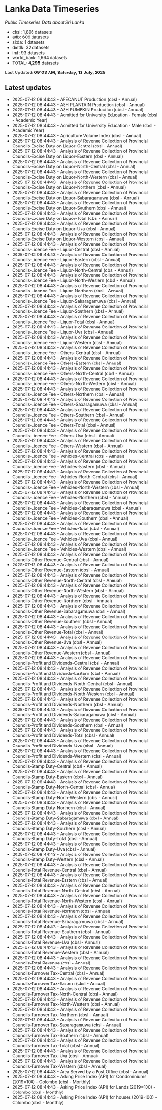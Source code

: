 # Lanka Data Timeseries
*Public Timeseries Data about Sri Lanka*

* cbsl: 1,896 datasets
* adb: 609 datasets
* sltda: 1 datasets
* dmtlk: 32 datasets
* imf: 93 datasets
* world_bank: 1,664 datasets
* TOTAL: **4,295** datasets

Last Updated: **09:03 AM, Saturday, 12 July, 2025**

## Latest updates

* 2025-07-12 08:44:43 - ARECANUT Production (cbsl - Annual)
* 2025-07-12 08:44:43 - ASH PLANTAIN Production (cbsl - Annual)
* 2025-07-12 08:44:43 - ASH PUMPKIN Production (cbsl - Annual)
* 2025-07-12 08:44:43 - Admitted for University Education - Female (cbsl - Academic Year)
* 2025-07-12 08:44:43 - Admitted for University Education - Male (cbsl - Academic Year)
* 2025-07-12 08:44:43 - Agriculture Volume Index (cbsl - Annual)
* 2025-07-12 08:44:43 - Analysis of Revenue Collection of Provincial Councils-Excise Duty on Liquor-Central (cbsl - Annual)
* 2025-07-12 08:44:43 - Analysis of Revenue Collection of Provincial Councils-Excise Duty on Liquor-Eastern (cbsl - Annual)
* 2025-07-12 08:44:43 - Analysis of Revenue Collection of Provincial Councils-Excise Duty on Liquor-North-Central (cbsl - Annual)
* 2025-07-12 08:44:43 - Analysis of Revenue Collection of Provincial Councils-Excise Duty on Liquor-North-Western (cbsl - Annual)
* 2025-07-12 08:44:43 - Analysis of Revenue Collection of Provincial Councils-Excise Duty on Liquor-Northern (cbsl - Annual)
* 2025-07-12 08:44:43 - Analysis of Revenue Collection of Provincial Councils-Excise Duty on Liquor-Sabaragamuwa (cbsl - Annual)
* 2025-07-12 08:44:43 - Analysis of Revenue Collection of Provincial Councils-Excise Duty on Liquor-Southern (cbsl - Annual)
* 2025-07-12 08:44:43 - Analysis of Revenue Collection of Provincial Councils-Excise Duty on Liquor-Total (cbsl - Annual)
* 2025-07-12 08:44:43 - Analysis of Revenue Collection of Provincial Councils-Excise Duty on Liquor-Uva (cbsl - Annual)
* 2025-07-12 08:44:43 - Analysis of Revenue Collection of Provincial Councils-Excise Duty on Liquor-Western (cbsl - Annual)
* 2025-07-12 08:44:43 - Analysis of Revenue Collection of Provincial Councils-Licence Fee - Liquor-Central (cbsl - Annual)
* 2025-07-12 08:44:43 - Analysis of Revenue Collection of Provincial Councils-Licence Fee - Liquor-Eastern (cbsl - Annual)
* 2025-07-12 08:44:43 - Analysis of Revenue Collection of Provincial Councils-Licence Fee - Liquor-North-Central (cbsl - Annual)
* 2025-07-12 08:44:43 - Analysis of Revenue Collection of Provincial Councils-Licence Fee - Liquor-North-Western (cbsl - Annual)
* 2025-07-12 08:44:43 - Analysis of Revenue Collection of Provincial Councils-Licence Fee - Liquor-Northern (cbsl - Annual)
* 2025-07-12 08:44:43 - Analysis of Revenue Collection of Provincial Councils-Licence Fee - Liquor-Sabaragamuwa (cbsl - Annual)
* 2025-07-12 08:44:43 - Analysis of Revenue Collection of Provincial Councils-Licence Fee - Liquor-Southern (cbsl - Annual)
* 2025-07-12 08:44:43 - Analysis of Revenue Collection of Provincial Councils-Licence Fee - Liquor-Total (cbsl - Annual)
* 2025-07-12 08:44:43 - Analysis of Revenue Collection of Provincial Councils-Licence Fee - Liquor-Uva (cbsl - Annual)
* 2025-07-12 08:44:43 - Analysis of Revenue Collection of Provincial Councils-Licence Fee - Liquor-Western (cbsl - Annual)
* 2025-07-12 08:44:43 - Analysis of Revenue Collection of Provincial Councils-Licence Fee - Others-Central (cbsl - Annual)
* 2025-07-12 08:44:43 - Analysis of Revenue Collection of Provincial Councils-Licence Fee - Others-Eastern (cbsl - Annual)
* 2025-07-12 08:44:43 - Analysis of Revenue Collection of Provincial Councils-Licence Fee - Others-North-Central (cbsl - Annual)
* 2025-07-12 08:44:43 - Analysis of Revenue Collection of Provincial Councils-Licence Fee - Others-North-Western (cbsl - Annual)
* 2025-07-12 08:44:43 - Analysis of Revenue Collection of Provincial Councils-Licence Fee - Others-Northern (cbsl - Annual)
* 2025-07-12 08:44:43 - Analysis of Revenue Collection of Provincial Councils-Licence Fee - Others-Sabaragamuwa (cbsl - Annual)
* 2025-07-12 08:44:43 - Analysis of Revenue Collection of Provincial Councils-Licence Fee - Others-Southern (cbsl - Annual)
* 2025-07-12 08:44:43 - Analysis of Revenue Collection of Provincial Councils-Licence Fee - Others-Total (cbsl - Annual)
* 2025-07-12 08:44:43 - Analysis of Revenue Collection of Provincial Councils-Licence Fee - Others-Uva (cbsl - Annual)
* 2025-07-12 08:44:43 - Analysis of Revenue Collection of Provincial Councils-Licence Fee - Others-Western (cbsl - Annual)
* 2025-07-12 08:44:43 - Analysis of Revenue Collection of Provincial Councils-Licence Fee - Vehicles-Central (cbsl - Annual)
* 2025-07-12 08:44:43 - Analysis of Revenue Collection of Provincial Councils-Licence Fee - Vehicles-Eastern (cbsl - Annual)
* 2025-07-12 08:44:43 - Analysis of Revenue Collection of Provincial Councils-Licence Fee - Vehicles-North-Central (cbsl - Annual)
* 2025-07-12 08:44:43 - Analysis of Revenue Collection of Provincial Councils-Licence Fee - Vehicles-North-Western (cbsl - Annual)
* 2025-07-12 08:44:43 - Analysis of Revenue Collection of Provincial Councils-Licence Fee - Vehicles-Northern (cbsl - Annual)
* 2025-07-12 08:44:43 - Analysis of Revenue Collection of Provincial Councils-Licence Fee - Vehicles-Sabaragamuwa (cbsl - Annual)
* 2025-07-12 08:44:43 - Analysis of Revenue Collection of Provincial Councils-Licence Fee - Vehicles-Southern (cbsl - Annual)
* 2025-07-12 08:44:43 - Analysis of Revenue Collection of Provincial Councils-Licence Fee - Vehicles-Total (cbsl - Annual)
* 2025-07-12 08:44:43 - Analysis of Revenue Collection of Provincial Councils-Licence Fee - Vehicles-Uva (cbsl - Annual)
* 2025-07-12 08:44:43 - Analysis of Revenue Collection of Provincial Councils-Licence Fee - Vehicles-Western (cbsl - Annual)
* 2025-07-12 08:44:43 - Analysis of Revenue Collection of Provincial Councils-Other Revenue-Central (cbsl - Annual)
* 2025-07-12 08:44:43 - Analysis of Revenue Collection of Provincial Councils-Other Revenue-Eastern (cbsl - Annual)
* 2025-07-12 08:44:43 - Analysis of Revenue Collection of Provincial Councils-Other Revenue-North-Central (cbsl - Annual)
* 2025-07-12 08:44:43 - Analysis of Revenue Collection of Provincial Councils-Other Revenue-North-Western (cbsl - Annual)
* 2025-07-12 08:44:43 - Analysis of Revenue Collection of Provincial Councils-Other Revenue-Northern (cbsl - Annual)
* 2025-07-12 08:44:43 - Analysis of Revenue Collection of Provincial Councils-Other Revenue-Sabaragamuwa (cbsl - Annual)
* 2025-07-12 08:44:43 - Analysis of Revenue Collection of Provincial Councils-Other Revenue-Southern (cbsl - Annual)
* 2025-07-12 08:44:43 - Analysis of Revenue Collection of Provincial Councils-Other Revenue-Total (cbsl - Annual)
* 2025-07-12 08:44:43 - Analysis of Revenue Collection of Provincial Councils-Other Revenue-Uva (cbsl - Annual)
* 2025-07-12 08:44:43 - Analysis of Revenue Collection of Provincial Councils-Other Revenue-Western (cbsl - Annual)
* 2025-07-12 08:44:43 - Analysis of Revenue Collection of Provincial Councils-Profit and Dividends-Central (cbsl - Annual)
* 2025-07-12 08:44:43 - Analysis of Revenue Collection of Provincial Councils-Profit and Dividends-Eastern (cbsl - Annual)
* 2025-07-12 08:44:43 - Analysis of Revenue Collection of Provincial Councils-Profit and Dividends-North-Central (cbsl - Annual)
* 2025-07-12 08:44:43 - Analysis of Revenue Collection of Provincial Councils-Profit and Dividends-North-Western (cbsl - Annual)
* 2025-07-12 08:44:43 - Analysis of Revenue Collection of Provincial Councils-Profit and Dividends-Northern (cbsl - Annual)
* 2025-07-12 08:44:43 - Analysis of Revenue Collection of Provincial Councils-Profit and Dividends-Sabaragamuwa (cbsl - Annual)
* 2025-07-12 08:44:43 - Analysis of Revenue Collection of Provincial Councils-Profit and Dividends-Southern (cbsl - Annual)
* 2025-07-12 08:44:43 - Analysis of Revenue Collection of Provincial Councils-Profit and Dividends-Total (cbsl - Annual)
* 2025-07-12 08:44:43 - Analysis of Revenue Collection of Provincial Councils-Profit and Dividends-Uva (cbsl - Annual)
* 2025-07-12 08:44:43 - Analysis of Revenue Collection of Provincial Councils-Profit and Dividends-Western (cbsl - Annual)
* 2025-07-12 08:44:43 - Analysis of Revenue Collection of Provincial Councils-Stamp Duty-Central (cbsl - Annual)
* 2025-07-12 08:44:43 - Analysis of Revenue Collection of Provincial Councils-Stamp Duty-Eastern (cbsl - Annual)
* 2025-07-12 08:44:43 - Analysis of Revenue Collection of Provincial Councils-Stamp Duty-North-Central (cbsl - Annual)
* 2025-07-12 08:44:43 - Analysis of Revenue Collection of Provincial Councils-Stamp Duty-North-Western (cbsl - Annual)
* 2025-07-12 08:44:43 - Analysis of Revenue Collection of Provincial Councils-Stamp Duty-Northern (cbsl - Annual)
* 2025-07-12 08:44:43 - Analysis of Revenue Collection of Provincial Councils-Stamp Duty-Sabaragamuwa (cbsl - Annual)
* 2025-07-12 08:44:43 - Analysis of Revenue Collection of Provincial Councils-Stamp Duty-Southern (cbsl - Annual)
* 2025-07-12 08:44:43 - Analysis of Revenue Collection of Provincial Councils-Stamp Duty-Total (cbsl - Annual)
* 2025-07-12 08:44:43 - Analysis of Revenue Collection of Provincial Councils-Stamp Duty-Uva (cbsl - Annual)
* 2025-07-12 08:44:43 - Analysis of Revenue Collection of Provincial Councils-Stamp Duty-Western (cbsl - Annual)
* 2025-07-12 08:44:43 - Analysis of Revenue Collection of Provincial Councils-Total Revenue-Central (cbsl - Annual)
* 2025-07-12 08:44:43 - Analysis of Revenue Collection of Provincial Councils-Total Revenue-Eastern (cbsl - Annual)
* 2025-07-12 08:44:43 - Analysis of Revenue Collection of Provincial Councils-Total Revenue-North-Central (cbsl - Annual)
* 2025-07-12 08:44:43 - Analysis of Revenue Collection of Provincial Councils-Total Revenue-North-Western (cbsl - Annual)
* 2025-07-12 08:44:43 - Analysis of Revenue Collection of Provincial Councils-Total Revenue-Northern (cbsl - Annual)
* 2025-07-12 08:44:43 - Analysis of Revenue Collection of Provincial Councils-Total Revenue-Sabaragamuwa (cbsl - Annual)
* 2025-07-12 08:44:43 - Analysis of Revenue Collection of Provincial Councils-Total Revenue-Southern (cbsl - Annual)
* 2025-07-12 08:44:43 - Analysis of Revenue Collection of Provincial Councils-Total Revenue-Uva (cbsl - Annual)
* 2025-07-12 08:44:43 - Analysis of Revenue Collection of Provincial Councils-Total Revenue-Western (cbsl - Annual)
* 2025-07-12 08:44:43 - Analysis of Revenue Collection of Provincial Councils-Total Revenue (cbsl - Annual)
* 2025-07-12 08:44:43 - Analysis of Revenue Collection of Provincial Councils-Turnover Tax-Central (cbsl - Annual)
* 2025-07-12 08:44:43 - Analysis of Revenue Collection of Provincial Councils-Turnover Tax-Eastern (cbsl - Annual)
* 2025-07-12 08:44:43 - Analysis of Revenue Collection of Provincial Councils-Turnover Tax-North-Central (cbsl - Annual)
* 2025-07-12 08:44:43 - Analysis of Revenue Collection of Provincial Councils-Turnover Tax-North-Western (cbsl - Annual)
* 2025-07-12 08:44:43 - Analysis of Revenue Collection of Provincial Councils-Turnover Tax-Northern (cbsl - Annual)
* 2025-07-12 08:44:43 - Analysis of Revenue Collection of Provincial Councils-Turnover Tax-Sabaragamuwa (cbsl - Annual)
* 2025-07-12 08:44:43 - Analysis of Revenue Collection of Provincial Councils-Turnover Tax-Southern (cbsl - Annual)
* 2025-07-12 08:44:43 - Analysis of Revenue Collection of Provincial Councils-Turnover Tax-Total (cbsl - Annual)
* 2025-07-12 08:44:43 - Analysis of Revenue Collection of Provincial Councils-Turnover Tax-Uva (cbsl - Annual)
* 2025-07-12 08:44:43 - Analysis of Revenue Collection of Provincial Councils-Turnover Tax-Western (cbsl - Annual)
* 2025-07-12 08:44:43 - Area Served by a Post Office (cbsl - Annual)
* 2025-07-12 08:44:43 - Asking Price Index (API) for Condominiums (2019=100) - Colombo (cbsl - Monthly)
* 2025-07-12 08:44:43 - Asking Price Index (API) for Lands (2019=100) - Colombo (cbsl - Monthly)
* 2025-07-12 08:44:43 - Asking Price Index (API) for houses (2019-100) - Colombo (cbsl - Monthly)